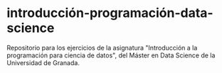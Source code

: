# introducción-programación-data-science
Repositorio para los ejercicios de la asignatura "Introducción a la programación para ciencia de datos", del Máster en Data Science de la Universidad de Granada. 
